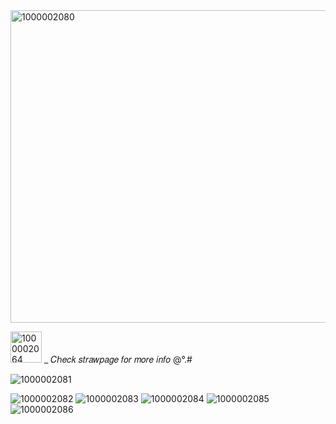 <img width="1200" height="500" alt="1000002080" src="https://github.com/user-attachments/assets/5b162e86-67e1-4014-9916-ea223a7c74b8" />

<img width="50" height="50" alt="1000002064" src="https://github.com/user-attachments/assets/1ccdc1f6-444f-4cd6-906e-ff782286d34e" /> _ 𝐶ℎ𝑒𝑐𝑘 𝑠𝑡𝑟𝑎𝑤𝑝𝑎𝑔𝑒 𝑓𝑜𝑟 𝑚𝑜𝑟𝑒 𝑖𝑛𝑓𝑜 @°.#

![1000002081](https://github.com/user-attachments/assets/7f8c9d0d-3ef8-45e4-8baf-30b1248d4f9f)

![1000002082](https://github.com/user-attachments/assets/765d316b-6517-42a3-9e41-3ebed3ae024f)
![1000002083](https://github.com/user-attachments/assets/bb3f80f5-c0bc-4a8a-aee7-bed9f7eae312)
![1000002084](https://github.com/user-attachments/assets/279415bf-2ff8-471a-b981-ec0e86ddc23f)
![1000002085](https://github.com/user-attachments/assets/2250e013-900a-460c-a89f-339fc1ec567e)
![1000002086](https://github.com/user-attachments/assets/cf60c757-2983-4a49-93f7-0f875920b636)
